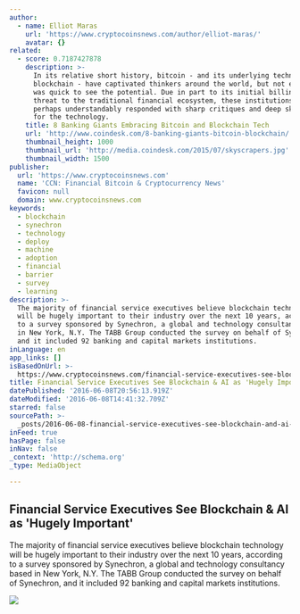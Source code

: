 ```yaml
---
author:
  - name: Elliot Maras
    url: 'https://www.cryptocoinsnews.com/author/elliot-maras/'
    avatar: {}
related:
  - score: 0.7187427878
    description: >-
      In its relative short history, bitcoin - and its underlying technology the
      blockchain - have captivated thinkers around the world, but not everyone
      was quick to see the potential. Due in part to its initial billing as a
      threat to the traditional financial ecosystem, these institutions have
      perhaps understandably responded with sharp critiques and deep skepticism
      for the technology.
    title: 8 Banking Giants Embracing Bitcoin and Blockchain Tech
    url: 'http://www.coindesk.com/8-banking-giants-bitcoin-blockchain/'
    thumbnail_height: 1000
    thumbnail_url: 'http://media.coindesk.com/2015/07/skyscrapers.jpg'
    thumbnail_width: 1500
publisher:
  url: 'https://www.cryptocoinsnews.com'
  name: 'CCN: Financial Bitcoin & Cryptocurrency News'
  favicon: null
  domain: www.cryptocoinsnews.com
keywords:
  - blockchain
  - synechron
  - technology
  - deploy
  - machine
  - adoption
  - financial
  - barrier
  - survey
  - learning
description: >-
  The majority of financial service executives believe blockchain technology
  will be hugely important to their industry over the next 10 years, according
  to a survey sponsored by Synechron, a global and technology consultancy based
  in New York, N.Y. The TABB Group conducted the survey on behalf of Synechron,
  and it included 92 banking and capital markets institutions.
inLanguage: en
app_links: []
isBasedOnUrl: >-
  https://www.cryptocoinsnews.com/financial-service-executives-see-blockchain-ai-hugely-important/
title: Financial Service Executives See Blockchain & AI as 'Hugely Important'
datePublished: '2016-06-08T20:56:13.919Z'
dateModified: '2016-06-08T14:41:32.709Z'
starred: false
sourcePath: >-
  _posts/2016-06-08-financial-service-executives-see-blockchain-and-ai-as-hugely.md
inFeed: true
hasPage: false
inNav: false
_context: 'http://schema.org'
_type: MediaObject

---
```

<article style=""><h1>Financial Service Executives See Blockchain &amp; AI as 'Hugely Important'</h1><p>The majority of financial service executives believe blockchain technology will be hugely important to their industry over the next 10 years, according to a survey sponsored by Synechron, a global and technology consultancy based in New York, N.Y. The TABB Group conducted the survey on behalf of Synechron, and it included 92 banking and capital markets institutions.</p><img src="https://www.cryptocoinsnews.com/wp-content/uploads/2016/04/Ideas-regulation-chain.jpg" /></article>